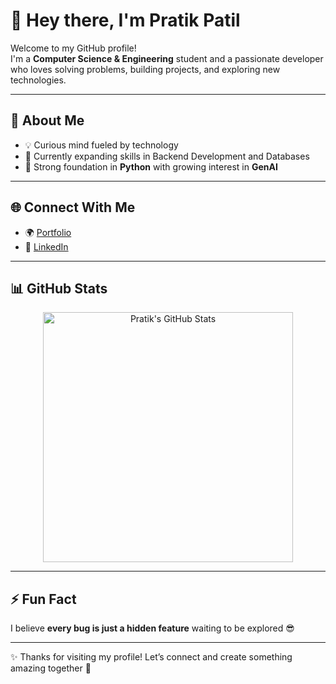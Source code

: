 # 👋 Hey there, I'm Pratik Patil  

Welcome to my GitHub profile!  
I'm a **Computer Science & Engineering** student and a passionate developer who loves solving problems, building projects, and exploring new technologies.  

---

## 🚀 About Me  

- 💡 Curious mind fueled by technology 
- 🌱 Currently expanding skills in Backend Development and Databases
- 🔧 Strong foundation in **Python** with growing interest in **GenAI**  

---

## 🌐 Connect With Me  

- 🌍 [Portfolio](https://pratikpatil07.netlify.app/)  
- 💼 [LinkedIn](https://www.linkedin.com/in/pratik-patil-6a3196258/)  

---

## 📊 GitHub Stats  

<div align="center">

  <img src="https://github-readme-stats.vercel.app/api?username=Pratik02-07&show_icons=true&theme=dark" alt="Pratik's GitHub Stats" width="400"/>  

</div>  

---

## ⚡ Fun Fact 

I believe **every bug is just a hidden feature** waiting to be explored 😎

---

✨ Thanks for visiting my profile! Let’s connect and create something amazing together 🚀  
